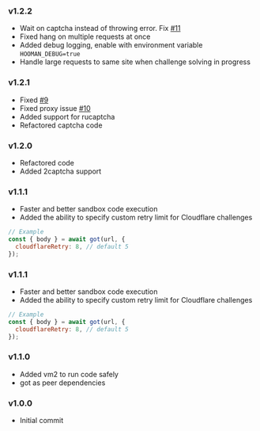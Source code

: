 ### v1.2.2

- Wait on captcha instead of throwing error. Fix [#11](https://github.com/sayem314/hooman/issues/11)
- Fixed hang on multiple requests at once
- Added debug logging, enable with environment variable `HOOMAN_DEBUG=true`
- Handle large requests to same site when challenge solving in progress

### v1.2.1

- Fixed [#9](https://github.com/sayem314/hooman/issues/9)
- Fixed proxy issue [#10](https://github.com/sayem314/hooman/issues/11)
- Added support for rucaptcha
- Refactored captcha code

### v1.2.0

- Refactored code
- Added 2captcha support

### v1.1.1

- Faster and better sandbox code execution
- Added the ability to specify custom retry limit for Cloudflare challenges

```js
// Example
const { body } = await got(url, {
  cloudflareRetry: 8, // default 5
});
```

### v1.1.1

- Faster and better sandbox code execution
- Added the ability to specify custom retry limit for Cloudflare challenges

```js
// Example
const { body } = await got(url, {
  cloudflareRetry: 8, // default 5
});
```

### v1.1.0

- Added vm2 to run code safely
- got as peer dependencies

### v1.0.0

- Initial commit
